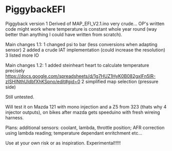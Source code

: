 # PiggybackEFI
Piggyback version 1
Derived of MAP_EFI_V2.1.ino very crude... 
OP's written code might work where temperature is constant whole year round (way better than anything I could have written from scratch).



Main changes 1.1:
1 changed psi to bar (less conversions when adapting sensor)
2 added a crude IAT implementation (could increase the resolution)
3 listed more IO

Main changes 1.2:
1 added steinheart heart to calculate temperature precisely https://docs.google.com/spreadsheets/d/1g7HUZ1HyK0B082gxlFn5IR-zISHINthUldbfXhKSpno/edit#gid=0
2 simplified map selection (pressure side)

Still untested.

Will test it on Mazda 121 with mono injection and a Z5 from 323 (thats why 4 injector outputs), on bikes after mazda gets speeduino with fresh wireing harness.

Plans:  additional sensors: coolant, lambda, throttle position; AFR correction using lambda reading; temperature dependant enritchment etc...


Use at your own risk or as inspiration. Experimental!!!!!

